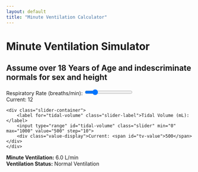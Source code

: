 ```yaml
---
layout: default
title: "Minute Ventilation Calculator"
---
```


<h1 class="graph-title">Minute Ventilation Simulator</h1>
<h2>Assume over 18 Years of Age and indescriminate normals for sex and height</h2>
<div class="graph-controls">
    <div class="slider-container">
        <label for="respiratory-rate" class="slider-label">Respiratory Rate (breaths/min):</label>
        <input type="range" id="respiratory-rate" class="slider" min="6" max="40" value="12" step="1">
        <div class="value-display">
            Current: <span id="rr-value">12</span>
        </div>
    </div>
    
    <div class="slider-container">
        <label for="tidal-volume" class="slider-label">Tidal Volume (mL):</label>
        <input type="range" id="tidal-volume" class="slider" min="0" max="1000" value="500" step="10">
        <div class="value-display">Current: <span id="tv-value">500</span></div>
    </div>
</div>

<div class="graph-results">
    <div class="graph-result-item">
        <strong>Minute Ventilation:</strong> 
        <span id="minute-ventilation-value" class="graph-result-value">6.0</span> L/min
    </div>
    <div class="graph-result-item">
        <strong>Ventilation Status:</strong> 
        <span id="ventilation-classification" class="graph-result-value">Normal Ventilation</span>
    </div>
</div>

<div id="ventilation-graph" class="graph-container"></div>

<div id="ventilation-graph-polar" class="graph-container"></div>


<link rel="stylesheet" href="/info/_css/graph-components.css">
<script src="https://cdn.plot.ly/plotly-latest.min.js"></script>
<script src="/info/js/ventilation-calculator.js"></script>

<style>
    /* Add to your existing CSS */
    .classification-tag {
        margin-left: 8px;
        padding: 2px 6px;
        border-radius: 4px;
        font-size: 0.9em;
        font-weight: bold;
    }
    .bradypnea { background-color: #3498db; color: white; }
    .eupnea { background-color: #2ecc71; color: white; }
    .tachypnea { background-color: #e74c3c; color: white; }
</style>
